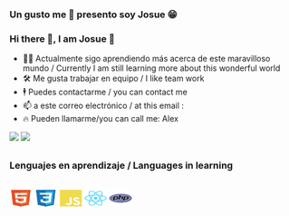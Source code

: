 ### Un gusto me 👋 presento soy Josue 😁 
### Hi there 👋, I am Josue 👾

- 🧑‍🎓 Actualmente sigo aprendiendo más acerca de este maravilloso mundo / Currently I am still learning more about this wonderful world
- 🛠 Me gusta trabajar en equipo / I like team work 
- 🕴 Puedes contactarme / you can contact me
- 📫 a este correo electrónico / at this email :
- 🔥 Pueden llamarme/you can call me: Alex 
 

 <div>
   
 <img height="180em"  src="https://github-readme-stats.vercel.app/api?username=Josue-Linares&show_icons=true&theme=tokyonight&include_allcommits=true&count_private=true" />
 <img height="180em"  src="https://github-readme-stats.vercel.app/api/top-langs/?username=Josue-Linares&layout=compact&langs_count=16&theme=tokyonight" />
 </div>
  
  ##
### Lenguajes en aprendizaje / Languages in learning
  <div style="display: inline_block"><br>
  <img align="center" alt="Rafa-HTML" height="30" width="40" src="https://raw.githubusercontent.com/devicons/devicon/master/icons/html5/html5-original.svg">
  <img align="center" alt="Rafa-CSS" height="30" width="40" src="https://raw.githubusercontent.com/devicons/devicon/master/icons/css3/css3-original.svg">
  <img align="center" alt="Rafa-Js" height="30" width="40" src="https://raw.githubusercontent.com/devicons/devicon/master/icons/javascript/javascript-plain.svg">
  <img align="center" alt="Rafa-React" height="30" width="40" src="https://raw.githubusercontent.com/devicons/devicon/master/icons/react/react-original.svg">
  <img align="center" alt="Rafa-PHP" height="30" width="40" src="https://raw.githubusercontent.com/devicons/devicon/master/icons/php/php-original.svg">
</div>
  
 ##
 

